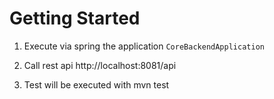 # Getting Started

1. Execute via spring the application `CoreBackendApplication`

2. Call rest api http://localhost:8081/api

3. Test will be executed with mvn test
